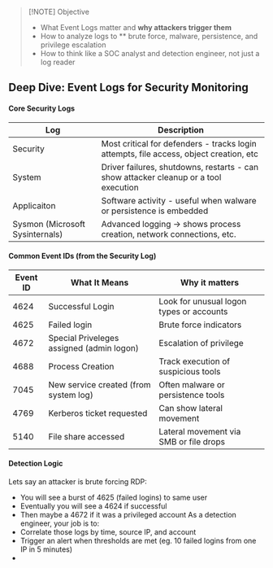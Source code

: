 
> [!NOTE] Objective
> - What Event Logs matter and **why attackers trigger them**
> - How to analyze logs to ** brute force, malware, persistence, and privilege escalation
> - How to think like a SOC analyst and detection engineer, not just a log reader
## Deep Dive: Event Logs for Security Monitoring
#### Core Security Logs

| Log                             | Description                                                                            |
| ------------------------------- | -------------------------------------------------------------------------------------- |
| Security                        | Most critical for defenders - tracks login attempts, file access, object creation, etc |
| System                          | Driver failures, shutdowns, restarts - can show attacker cleanup or a tool execution   |
| Applicaiton                     | Software activity - useful when walware or persistence is embedded                     |
| Sysmon (Microsoft Sysinternals) | Advanced logging -> shows process creation, network connections, etc.                  |
#### Common Event IDs (from the Security Log)

| Event ID | What It Means                             | Why it matters                           |
| -------- | ----------------------------------------- | ---------------------------------------- |
| 4624     | Successful Login                          | Look for unusual logon types or accounts |
| 4625     | Failed login                              | Brute force indicators                   |
| 4672     | Special Priveleges assigned (admin logon) | Escalation of privilege                  |
| 4688     | Process Creation                          | Track execution of suspicious tools      |
| 7045     | New service created (from system log)     | Often malware or persistence tools       |
| 4769     | Kerberos ticket requested                 | Can show lateral movement                |
| 5140     | File share accessed                       | Lateral movement via SMB or file drops   |
#### Detection Logic
Lets say an attacker is brute forcing RDP:
- You will see a burst of 4625 (failed logins) to same user
- Eventually you will see a 4624 if successful
- Then maybe a 4672 if it was a privileged account
As a detection engineer, your job is to:
- Correlate those logs by time, source IP, and account
- Trigger an alert when thresholds are met (eg. 10 failed logins from one IP in 5 minutes)
- 
